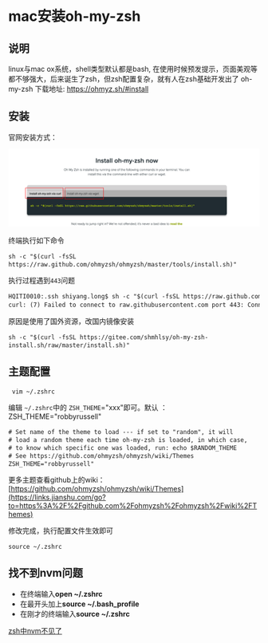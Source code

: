 # mac安装oh-my-zsh

## 说明
linux与mac ox系统，shell类型默认都是bash, 在使用时候预发提示，页面美观等都不够强大，后来诞生了zsh，但zsh配置复杂，就有人在zsh基础开发出了 oh-my-zsh
下载地址: https://ohmyz.sh/#install

## 安装
官网安装方式：

![image-20230204144805403](./assets/image-20230204144805403.png)

终端执行如下命令

```shell
sh -c "$(curl -fsSL https://raw.github.com/ohmyzsh/ohmyzsh/master/tools/install.sh)"
```

执行过程遇到`443`问题

```html
HQITI0010:.ssh shiyang.long$ sh -c "$(curl -fsSL https://raw.github.com/robbyrussell/oh-my-zsh/master/tools/install.sh)"
curl: (7) Failed to connect to raw.githubusercontent.com port 443: Connection refused
```

原因是使用了国外资源，改国内镜像安装

```shell
sh -c "$(curl -fsSL https://gitee.com/shmhlsy/oh-my-zsh-install.sh/raw/master/install.sh)"
```

## 主题配置

```shell
 vim ~/.zshrc
```

编辑 `~/.zshrc`中的 `ZSH_THEME`="xxx"即可。默认 ：ZSH_THEME="robbyrussell"

```shell
# Set name of the theme to load --- if set to "random", it will
# load a random theme each time oh-my-zsh is loaded, in which case,
# to know which specific one was loaded, run: echo $RANDOM_THEME
# See https://github.com/ohmyzsh/ohmyzsh/wiki/Themes
ZSH_THEME="robbyrussell"
```

更多主题查看github上的wiki：[https://github.com/ohmyzsh/ohmyzsh/wiki/Themes](https://links.jianshu.com/go?to=https%3A%2F%2Fgithub.com%2Fohmyzsh%2Fohmyzsh%2Fwiki%2FThemes)

修改完成，执行配置文件生效即可

```shell
source ~/.zshrc
```

## 找不到nvm问题

- 在终端输入**open ~/.zshrc**
- 在最开头加上**source ~/.bash_profile**
- 在刚才的终端输入**source ~/.zshrc**

[zsh中nvm不见了](https://blog.csdn.net/sherlyxoxo/article/details/125265019)
